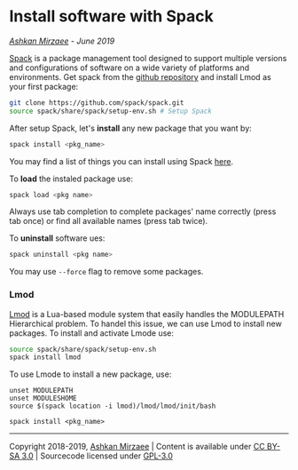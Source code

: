 # Install software with Spack
*[Ashkan Mirzaee](https://ashki23.github.io/index.html) - June 2019*

[Spack](https://spack.readthedocs.io/en/latest/) is a package management tool designed to support multiple versions and configurations of software on a wide variety of platforms and environments. Get spack from the [github repository](https://github.com/spack/spack) and install Lmod as your first package:

```bash
git clone https://github.com/spack/spack.git
source spack/share/spack/setup-env.sh # Setup Spack
```

After setup Spack, let's **install** any new package that you want by:

```bash
spack install <pkg_name>
```

You may find a list of things you can install using Spack [here](https://spack.readthedocs.io/en/latest/package_list.html). 

To **load** the instaled package use:

```bash
spack load <pkg name>
```

Always use tab completion to complete packages' name correctly (press tab once) or find all available names (press tab twice). 

To **uninstall** software ues:

```bash
spack uninstall <pkg name>
```

You may use `--force` flag to remove some packages.

### Lmod
[Lmod](https://www.tacc.utexas.edu/research-development/tacc-projects/lmod) is a Lua-based 
module system that easily handles the MODULEPATH Hierarchical problem. To handel this issue, we can use Lmod to install new packages. To install and activate Lmode use:

```bash
source spack/share/spack/setup-env.sh
spack install lmod
```

To use Lmode to install a new package, use:
```
unset MODULEPATH
unset MODULESHOME
source $(spack location -i lmod)/lmod/lmod/init/bash

spack install <pkg_name>
```

---
Copyright 2018-2019, [Ashkan Mirzaee](https://ashki23.github.io/index.html) | Content is available under [CC BY-SA 3.0](https://creativecommons.org/licenses/by-sa/3.0/) | Sourcecode licensed under [GPL-3.0](https://www.gnu.org/licenses/gpl-3.0.en.html)

